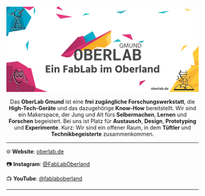 ![Oberlab Banner](/profile/oberlab_banner.png)

<p align=center>Das <b>OberLab Gmund</b> ist eine <b>frei zugängliche Forschungswerkstatt</b>, die <b>High-Tech-Geräte</b> und das dazugehörige <b>Know-How</b> bereitstellt. Wir sind ein Makerspace, der Jung und Alt fürs <b>Selbermachen</b>, <b>Lernen</b> und <b>Forschen</b> begeistert. Bei uns ist Platz für <b>Austausch</b>, <b>Design</b>, <b>Prototyping</b> und <b>Experimente</b>. Kurz: Wir sind ein offener Raum, in dem <b>Tüftler</b> und <b>Technikbegeisterte</b> zusammenkommen.</p>

---

:globe_with_meridians: **Website**: [oberlab.de](https://www.oberlab.de)

:camera: **Instagram**: [@FabLabOberland](https://www.instagram.com/FabLabOberland)

:tv: **YouTube**: [@fablaboberland](https://www.youtube.com/@fablaboberland)

---

